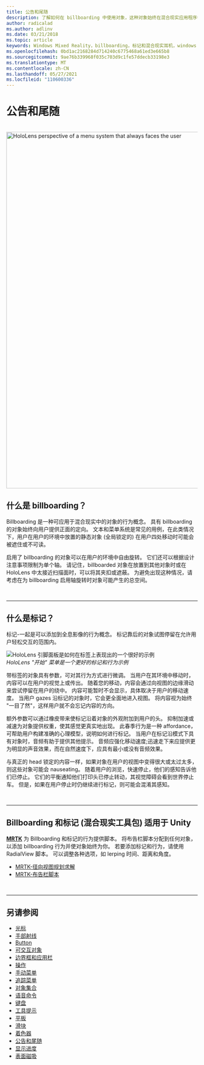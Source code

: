 ```yaml
---
title: 公告和尾随
description: 了解如何在 billboarding 中使用对象，这种对象始终在混合现实应用程序中对用户进行操作。
author: radicalad
ms.author: adlinv
ms.date: 03/21/2018
ms.topic: article
keywords: Windows Mixed Reality，billboarding，标记和混合现实耳机，windows mixed reality 耳机，虚拟现实耳机，HoloLens，MRTK，混合现实工具包
ms.openlocfilehash: 0bd1ac2168284d714240c6775468a61ed3e665b8
ms.sourcegitcommit: 9ae76b339968f035c703d9c1fe57ddecb33198e3
ms.translationtype: MT
ms.contentlocale: zh-CN
ms.lasthandoff: 05/27/2021
ms.locfileid: "110600336"
---
```

# <a name="billboarding-and-tag-along"></a>公告和尾随

<br>

<img src="images/MRTK_TagAlong.gif" alt="HoloLens perspective of a menu system that always faces the user" width="940px">
<br>

## <a name="what-is-billboarding"></a>什么是 billboarding？

Billboarding 是一种可应用于混合现实中的对象的行为概念。 具有 billboarding 的对象始终向用户提供正面的定向。 文本和菜单系统是常见的用例，在此类情况下，用户在用户的环境中放置的静态对象 (全局锁定的) 在用户四处移动时可能会被遮住或不可读。

启用了 billboarding 的对象可以在用户的环境中自由旋转。 它们还可以根据设计注意事项限制为单个轴。 请记住，billboarded 对象在放置到其他对象时或在 HoloLens 中太接近扫描面时，可以将其夹扣或遮蔽。 为避免出现这种情况，请考虑在为 billboarding 启用轴旋转时对象可能产生的总空间。

<br>

---
## <a name="what-is-a-tag-along"></a>什么是标记？

标记-一起是可以添加到全息影像的行为概念。 标记靠后的对象试图停留在允许用户轻松交互的范围内。

![HoloLens 引脚面板是如何在标签上表现出的一个很好的示例](images/tagalong-1000px.jpg)<br>
*HoloLens "开始" 菜单是一个更好的标记和行为示例*

带标签的对象具有参数，可对其行为方式进行微调。 当用户在其环境中移动时，内容可以在用户的视觉上或传出。 随着您的移动，内容会通过向视图的边缘滑动来尝试停留在用户的绕中。 内容可能暂时不会显示，具体取决于用户的移动速度。 当用户 gazes 沿标记的对象时，它会更全面地进入视图。 将内容视为始终 "一目了然"，这样用户就不会忘记内容的方向。

额外参数可以通过橡皮带来使标记沿着对象的外观附加到用户的头。 抑制加速或减速为对象提供权重，使其感觉更真实地出现。 此春季行为是一种 affordance，可帮助用户构建准确的心理模型，说明如何进行标记。 当用户在标记沿模式下具有对象时，音频有助于提供其他提示。 音频应强化移动速度;迅速走下来应提供更为明显的声音效果，而在自然速度下，应具有最小或没有音频效果。

与真正的 head 锁定的内容一样，如果对象在用户的视图中变得很大或太过太多，则这些对象可能会 nauseating。 随着用户的浏览，快速停止，他们的感知告诉他们已停止。 它们的平衡通知他们打印头已停止转动，其视觉障碍会看到世界停止车。 但是，如果在用户停止时仍继续进行标记，则可能会混淆其感知。

<br>

---

## <a name="billboarding-and-tag-along-in-mrtk-mixed-reality-toolkit-for-unity"></a>Billboarding 和标记 (混合现实工具包) 适用于 Unity
**[MRTK](https://github.com/Microsoft/MixedRealityToolkit-Unity)** 为 Billboarding 和标记的行为提供脚本。 将布告栏脚本分配到任何对象，以添加 billboarding 行为并使对象始终为你。 若要添加标记和行为，请使用 RadialView 脚本。 可以调整各种选项，如 lerping 时间、距离和角度。

* [MRTK-径向视图规划求解](/windows/mixed-reality/mrtk-unity/features/ux-building-blocks/solvers/solver#radialview)
* [MRTK-布告栏脚本](https://github.com/microsoft/MixedRealityToolkit-Unity/blob/mrtk_release/Assets/MixedRealityToolkit.SDK/Features/UX/Scripts/Utilities/Billboard.cs)


<br>

---

## <a name="see-also"></a>另请参阅

* [光标](cursors.md)
* [手部射线](point-and-commit.md)
* [Button](button.md)
* [可交互对象](interactable-object.md)
* [边界框和应用栏](app-bar-and-bounding-box.md)
* [操作](direct-manipulation.md)
* [手动菜单](hand-menu.md)
* [追踪菜单](near-menu.md)
* [对象集合](object-collection.md)
* [语音命令](voice-input.md)
* [键盘](keyboard.md)
* [工具提示](tooltip.md)
* [平板](slate.md)
* [滑块](slider.md)
* [着色器](shader.md)
* [公告和尾随](billboarding-and-tag-along.md)
* [显示进度](progress.md)
* [表面磁吸](surface-magnetism.md)
